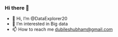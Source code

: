 ### Hi there 👋

* 👋 Hi, I’m @DataExplorer20
* 👀 I’m interested in Big data
* 📫 How to reach me dubileshubham@gmail.com
